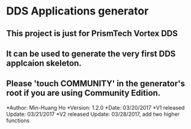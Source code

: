 # DDS Applications generator 
## This project is just for PrismTech Vortex DDS
## It can be used to generate the very first DDS applcaion skeleton.
## Please 'touch COMMUNITY' in the generator's root if you are using Community Edition.
*Author: Min-Huang Ho
*Version: 1.2.0
*Date: 03/20/2017
*V1 released Update: 03/21/2017
*V2 released Update: 03/28/2017, add two higher functions 